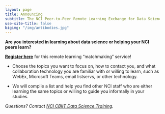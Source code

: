 ```yaml
---
layout: page
title: Announcing
subtitle: The NCI Peer-to-Peer Remote Learning Exchange for Data Science!
use-site-title: false
bigimg: "/img/antibodies.jpg"
---
```


**Are you interested in learning about data science or helping your NCI peers learn?**

**[Register here](https://www.google.com)** for this remote learning “matchmaking” service!

* Choose the topics you want to focus on, how to contact you, and what collaboration technology you are familiar with or willing to learn, such as WebEx, Microsoft Teams, email listservs, or other technology.

* We will compile a list and help you find other NCI staff who are either learning the same topics or willing to guide you informally in your studies.

*Questions? Contact [NCI CBIIT Data Science Training](mailto:NCICBIITDataScienceTraining@mail.nih.gov).*
